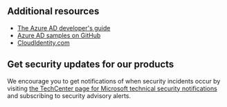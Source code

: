 ## Additional resources
* [The Azure AD developer's guide](../articles/active-directory/develop/active-directory-developers-guide.md)
* [Azure AD samples on GitHub](https://github.com/Azure-Samples/?utf8=%E2%9C%93&query=active-directory)
* [CloudIdentity.com](http://cloudidentity.com)

## Get security updates for our products
We encourage you to get notifications of when security incidents occur by visiting [the TechCenter page for Microsoft technical security notifications](https://technet.microsoft.com/security/dd252948) and subscribing to security advisory alerts.

